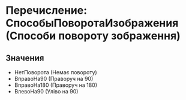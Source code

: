 ﻿# Перечисление: СпособыПоворотаИзображения (Способи повороту зображення)

## Значения

- НетПоворота (Немає повороту)
- ВправоНа90 (Праворуч на 90)
- ВправоНа180 (Праворуч на 180)
- ВлевоНа90 (Уліво на 90)

